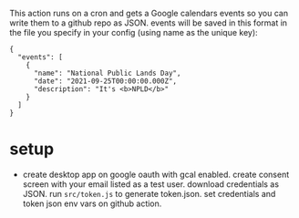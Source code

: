 This action runs on a cron and gets a Google calendars events so you can write them to a github repo as JSON. events will be saved in this format in the file you specify in your config (using name as the unique key):

```
{
  "events": [
    {
      "name": "National Public Lands Day",
      "date": "2021-09-25T00:00:00.000Z",
      "description": "It's <b>NPLD</b>"
    }
  ]
}
```

# setup

- create desktop app on google oauth with gcal enabled. create consent screen with your email listed as a test user. download credentials as JSON. run `src/token.js` to generate token.json. set credentials and token json env vars on github action.